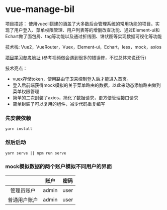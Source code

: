 # vue-manage-bil


项目描述：
使用vuecli搭建的涵盖了大多数后台管理系统的常用功能的项目。实现了用户登入、菜单权限管理、用户列表等的增删改查功能、通过Element-ui和Echart做了面包屑、tag等功能以及通过折线图、饼状图等实现数据可视化等功能



技术栈: Vue2，VueRouter，Vuex，Element-ui，Echart，less，mock，axios


[项目学习参考地址](https://www.bilibili.com/video/BV1QU4y1E7qo?spm_id_from=333.1007.top_right_bar_window_custom_collection.content.click)
(参考视频做会遇到很多的错误修，不过总体来说还行)



技术亮点：
-	vuex存储token，使用路由守卫来控制登入后才能进入首页。
-	登入后前端获得mock模拟的关于菜单路由的数据，以此来动态添加路由做到菜单权限管理
-	简单的二次封装了axios，简化了数据请求，更方便管理接口请求
-	简单封装了可以复用的组件，减少代码重复编写




### 先安装依赖
```
yarn install
```



### 然后启动

```
yarn serve || npm run serve
```



### mock模拟数据的两个账户模拟不同用户的界面

|      | 账户 | 密码 |
| :--------: | :--: | :--: |
| 管理员账户 | admin | user |
| 普通用户账户 | admin | user |



